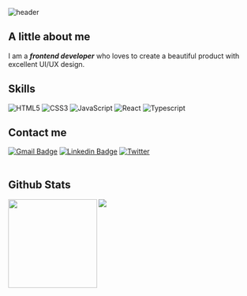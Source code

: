 ![header](https://capsule-render.vercel.app/api?type=waving&color=gradient&height=300&section=header&text=Hello👋%20I'm%20Tina%20&fontSize=90&fontAlignY=45)

## A little about me
I am a <strong><em>frontend developer</strong></em> who loves to create a beautiful product with excellent UI/UX design.
<br>

## Skills
![HTML5](https://img.shields.io/badge/HTML5-E34F26?style=flat-square&logo=html5&logoColor=white)
![CSS3](https://img.shields.io/badge/CSS3-1572B6?style=flat-square&logo=css3&logoColor=white)
![JavaScript](https://img.shields.io/badge/-JavaScript-black?style=flat-square&logo=javascript)
![React](https://img.shields.io/badge/-React-black?logo=react&logoColor=blue&style=flat-square)
![Typescript](https://img.shields.io/badge/-Typescript-blue?logo=typescript&logoColor=white&style=flat-square)
<br>

## Contact me
[![Gmail Badge](https://img.shields.io/badge/-danimkim.dev@gmail.com-d14836?style=flat-square&logo=Gmail&logoColor=white&link=mailto:danimkim.dev@gmail.com)](mailto:danimkim.dev@gmail.com)
[![Linkedin Badge](https://img.shields.io/badge/-danimkim-blue?style=flat-square&logo=Linkedin&logoColor=white&link=https://www.linkedin.com/in/danim-kim/)](https://www.linkedin.com/in/danim-kim/)
[![Twitter](https://img.shields.io/badge/-Aloysia-61DAFB?logo=twitter&logoColor=white&style=flat-square&link=https://twitter.com/_lemonverbena_/)](https://twitter.com/_lemonverbena_/)
<br><br>
## Github Stats
<img height="180em" src="https://github-readme-stats.vercel.app/api?username=dahhnym&show_icons=true&hide_border=false&&count_private=true&include_all_commits=true&bg_color=gradient" align="left" />
<img src="https://github-readme-stats.vercel.app/api/top-langs/?username=dahhnym&hide_border=false&layout=compact" align="left" />

<!--
**dahhnym/dahhnym** is a ✨ _special_ ✨ repository because its `README.md` (this file) appears on your GitHub profile.

Here are some ideas to get you started:

- 🔭 I’m currently working on ...
- 🌱 I’m currently learning HTML,CSS,JavaScript
- 👯 I’m looking to collaborate on ...
- 🤔 I’m looking for help with ...
- 💬 Ask me about ...
- 📫 How to reach me: kdn725@gmail.com
- 😄 Pronouns: ...
- ⚡ Fun fact: ...

![ReactJS](https://img.shields.io/badge/-ReactJs-61DAFB?logo=react&logoColor=white&style=flat-square)
<img src="https://img.shields.io/badge/HTML5-E34F26?style=for-the-badge&logo=html5&logoColor=white"> <img src="https://img.shields.io/badge/JavaScript-323330?style=for-the-badge&logo=javascript&logoColor=F7DF1E"> <img src="https://img.shields.io/badge/TypeScript-007ACC?style=for-the-badge&logo=typescript&logoColor=white"> <img src="https://img.shields.io/badge/React-20232A?style=for-the-badge&logo=react&logoColor=61DAFB">

[<img src="https://img.shields.io/badge/danimkim-%230077B5.svg?&style=for-the-badge&logo=linkedin&logoColor=white" />](https://www.linkedin.com/in/danim-kim/)
[<img src = "https://img.shields.io/badge/aloysia-%2320A1F1.svg?&style=for-the-badge&logo=twitter&logoColor=white">](https://twitter.com/_lemonverbena_)
![header](https://capsule-render.vercel.app/api?type=waving&color=gradient&height=300&section=header&text=Hello👋%20I'm%20Tina%20&fontSize=90&desc=a%20frontend%20developer%20who%20loves%20to%20create%20beautiful%20product%20with%20an%20excellent%20UI/UX%20design&descAlignY=60&fontAlignY=40)
-->
